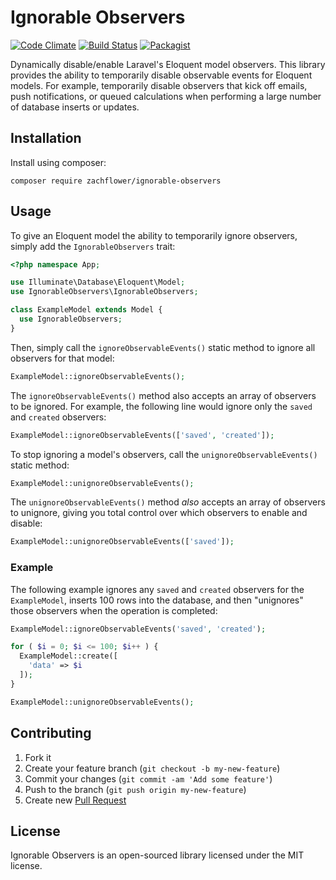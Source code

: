 # Ignorable Observers

[![Code Climate](https://codeclimate.com/github/zachflower/ignorable-observers/badges/gpa.svg)](https://codeclimate.com/github/zachflower/ignorable-observers) [![Build Status](https://travis-ci.org/zachflower/ignorable-observers.svg?branch=master)](https://travis-ci.org/zachflower/ignorable-observers) [![Packagist](https://img.shields.io/packagist/v/zachflower/ignorable-observers.svg)]()

Dynamically disable/enable Laravel's Eloquent model observers. This library provides the ability to temporarily disable observable events for Eloquent models. For example, temporarily disable observers that kick off emails, push notifications, or queued calculations when performing a large number of database inserts or updates.

## Installation

Install using composer:

```
composer require zachflower/ignorable-observers
```

## Usage

To give an Eloquent model the ability to temporarily ignore observers, simply add the `IgnorableObservers` trait:

```php
<?php namespace App;

use Illuminate\Database\Eloquent\Model;
use IgnorableObservers\IgnorableObservers;

class ExampleModel extends Model {
  use IgnorableObservers;
}
```

Then, simply call the `ignoreObservableEvents()` static method to ignore all observers for that model:

```php
ExampleModel::ignoreObservableEvents();
```

The `ignoreObservableEvents()` method also accepts an array of observers to be ignored. For example, the following line would ignore only the `saved` and `created` observers:

```php
ExampleModel::ignoreObservableEvents(['saved', 'created']);
```

To stop ignoring a model's observers, call the `unignoreObservableEvents()` static method:

```php
ExampleModel::unignoreObservableEvents();
```

The `unignoreObservableEvents()` method _also_ accepts an array of observers to unignore, giving you total control over which observers to enable and disable:

```php
ExampleModel::unignoreObservableEvents(['saved']);
```

### Example

The following example ignores any `saved` and `created` observers for the `ExampleModel`, inserts 100 rows into the database, and then "unignores" those observers when the operation is completed:

```php
ExampleModel::ignoreObservableEvents('saved', 'created');

for ( $i = 0; $i <= 100; $i++ ) {
  ExampleModel::create([
    'data' => $i
  ]);
}

ExampleModel::unignoreObservableEvents();
```

## Contributing

1. Fork it
1. Create your feature branch (`git checkout -b my-new-feature`)
1. Commit your changes (`git commit -am 'Add some feature'`)
1. Push to the branch (`git push origin my-new-feature`)
1. Create new [Pull Request](https://github.com/zachflower/ignorable-observers/compare)

## License

Ignorable Observers is an open-sourced library licensed under the MIT license.
